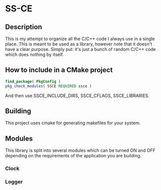 # SS-CE

## Description

This is my attempt to organize all the C/C++ code I always use in a single place. This is meant to be used as a library, however note that it doesn't have a clear purpose. Simply put: it's just a bunch of random C/C++ code which does nothing by itself.

## How to include in a CMake project

```CMake
find_package( PkgConfig )
pkg_check_modules( SSCE REQUIRED ssce )
```

And then use SSCE_INCLUDE_DIRS, SSCE_CFLAGS, SSCE_LIBRARIES.

## Building

This project uses cmake for generating makefiles for your system.

## Modules

This library is split into several modules which can be turned ON and OFF depending on the requirements of the application you are building.

### Clock

### Logger
